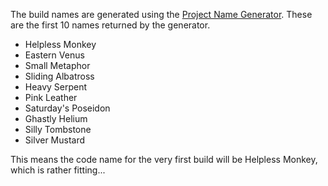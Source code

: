 The build names are generated using the [Project Name Generator](http://online-generator.com/name-generator/project-name-generator.php). These are the first 10 names returned by the generator.

- Helpless Monkey
- Eastern Venus
- Small Metaphor
- Sliding Albatross
- Heavy Serpent
- Pink Leather
- Saturday's Poseidon
- Ghastly Helium
- Silly Tombstone
- Silver Mustard

This means the code name for the very first build will be Helpless Monkey, which is rather fitting...

